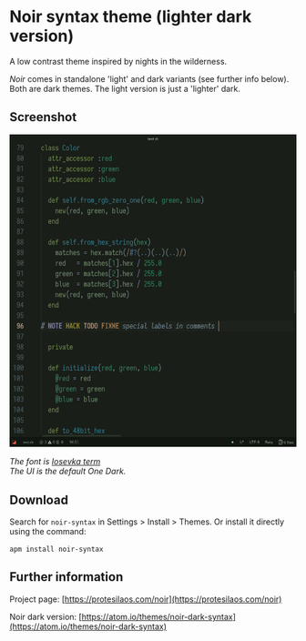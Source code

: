 # Noir syntax theme (lighter dark version)

A low contrast theme inspired by nights in the wilderness.

*Noir* comes in standalone 'light' and dark variants (see further info below). Both are dark themes. The light version is just a 'lighter' dark.

## Screenshot

![noir light sample screenshot](https://raw.githubusercontent.com/protesilaos/prot16/master/noir/img/noir_light_sample.png)

*The font is [Iosevka term](https://github.com/be5invis/Iosevka)*  
*The UI is the default One Dark.*

## Download

Search for `noir-syntax` in Settings > Install > Themes. Or install it directly using the command:

```shell
apm install noir-syntax
```

## Further information

Project page: [https://protesilaos.com/noir](https://protesilaos.com/noir)

Noir dark version: [https://atom.io/themes/noir-dark-syntax](https://atom.io/themes/noir-dark-syntax)
